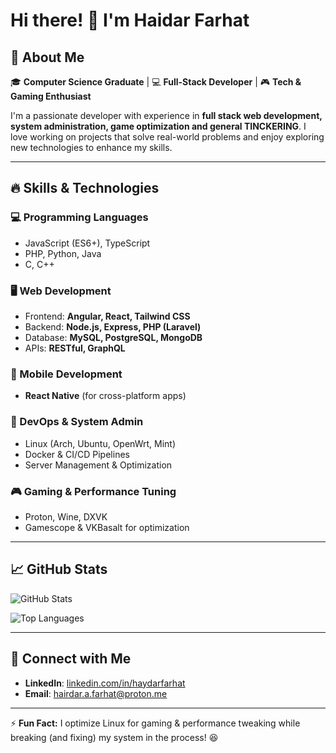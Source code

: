 # Hi there! 👋 I'm Haidar Farhat

## 🚀 About Me

🎓 **Computer Science Graduate** | 💻 **Full-Stack Developer** | 🎮 **Tech & Gaming Enthusiast**

I'm a passionate developer with experience in **full stack web development, system administration, game optimization and general TINCKERING**. I love working on projects that solve real-world problems and enjoy exploring new technologies to enhance my skills.

---

## 🔥 Skills & Technologies

### 💻 Programming Languages
- JavaScript (ES6+), TypeScript
- PHP, Python, Java
- C, C++

### 🖥️ Web Development
- Frontend: **Angular, React, Tailwind CSS**
- Backend: **Node.js, Express, PHP (Laravel)**
- Database: **MySQL, PostgreSQL, MongoDB**
- APIs: **RESTful, GraphQL**

### 📱 Mobile Development
- **React Native** (for cross-platform apps)

### 🔧 DevOps & System Admin
- Linux (Arch, Ubuntu, OpenWrt, Mint)
- Docker & CI/CD Pipelines
- Server Management & Optimization

### 🎮 Gaming & Performance Tuning
- Proton, Wine, DXVK
- Gamescope & VKBasalt for optimization

---



## 📈 GitHub Stats
![GitHub Stats](https://github-readme-stats.vercel.app/api?username=HaydarFarhat7&show_icons=true&theme=tokyonight)

![Top Languages](https://github-readme-stats.vercel.app/api/top-langs/?username=HaydarFarhat7&layout=compact&theme=tokyonight)

---

## 🤝 Connect with Me
- **LinkedIn**: [linkedin.com/in/haydarfarhat](#)
- **Email**: [hairdar.a.farhat@proton.me](#)

---

⚡ **Fun Fact:** I optimize Linux for gaming & performance tweaking while breaking (and fixing) my system in the process! 😆

